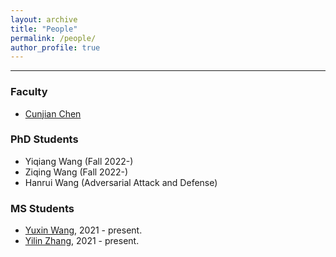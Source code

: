 ```yaml
---
layout: archive
title: "People"
permalink: /people/
author_profile: true
---
```


------
### Faculty
* [Cunjian Chen](https://cunjian.github.io/)

### PhD Students
* Yiqiang Wang (Fall 2022-)
* Ziqing Wang (Fall 2022-)
* Hanrui Wang (Adversarial Attack and Defense)

### MS Students
* [Yuxin Wang](https://github.com/cunjian/cviu), 2021 - present.
* [Yilin Zhang](https://github.com/cunjian/cviu), 2021 - present.

